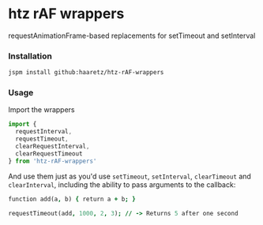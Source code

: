 # htz rAF wrappers

requestAnimationFrame-based replacements for setTimeout and setInterval

### Installation
```bash
jspm install github:haaretz/htz-rAF-wrappers
```

### Usage

Import the wrappers
```js
import { 
  requestInterval, 
  requestTimeout, 
  clearRequestInterval, 
  clearRequestTimeout 
} from 'htz-rAF-wrappers'
```

And use them just as you'd use `setTimeout`, `setInterval`, `clearTimeout` and `clearInterval`,
including the ability to pass arguments to the callback:

```j
function add(a, b) { return a + b; }

requestTimeout(add, 1000, 2, 3); // -> Returns 5 after one second
```
